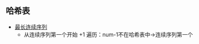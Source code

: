 ## 哈希表 ##
- [最长连续序列](../src/hashTable/LongestConsecutiveSequence.java)
  - 从连续序列第一个开始 +1 遍历：num-1不在哈希表中->连续序列第一个
